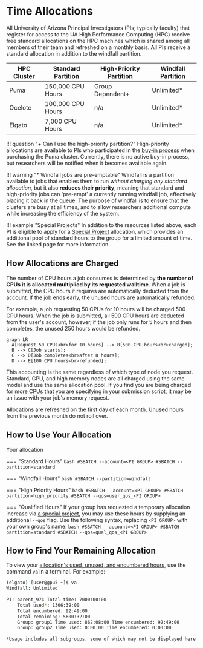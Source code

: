 # Time Allocations

All University of Arizona Principal Investigators (PIs; typically faculty) that register for access to the UA High Performance Computing (HPC) receive free standard allocations on the HPC machines which is shared among all members of their team and refreshed on a monthly basis. All PIs receive a standard allocation in addition to the windfall partition. 


|HPC Cluster|Standard Partition|High-Priority Partition|Windfall Partition|
|-|-|-|-|
|Puma|150,000 CPU Hours|Group Dependent+|Unlimited* |
|Ocelote|100,000 CPU Hours|n/a|Unlimited* |
|Elgato|7,000 CPU Hours|n/a|Unlimited* |

!!! question "+ Can I use the high-priority partition?"
    High-priority allocations are available to PIs who participated in the [buy-in process](/policies/buy_in) when purchasing the Puma cluster. Currently, there is no active buy-in process, but researchers will be notified when it becomes available again.

!!! warning "* Windfall jobs are pre-emptable"
    Windfall is a partition available to jobs that enables them to run *without charging any standard allocation*, but it also **reduces their priority**, meaning that standard and high-priority jobs can 'pre-empt' a currently running windfall job, effectively placing it back in the queue. The purpose of windfall is to ensure that the clusters are busy at all times, and to allow researchers additional compute while increasing the efficiency of the system.

!!! example "Special Projects"
    In addition to the resources listed above, each PI is eligible to apply for a [Special Project](/policies/special_projects/) allocation, which provides an additional pool of standard hours to the group for a limited amount of time. See the linked page for more information.


## How Allocations are Charged

The number of CPU hours a job consumes is determined by **the number of CPUs it is allocated multiplied by its requested walltime**. When a job is submitted, the CPU hours it requires are automatically deducted from the account. If the job ends early, the unused hours are automatically refunded.

For example, a job requesting 50 CPUs for 10 hours will be charged 500 CPU hours. When the job is submitted, all 500 CPU hours are deducted from the user's account, however, if the job only runs for 5 hours and then completes, the unused 250 hours would be refunded.

``` mermaid
graph LR
  A[Request 50 CPUs<br>for 10 hours] --> B[500 CPU hours<br>charged];
  B --> C[Job starts];
  C --> D[Job completes<br>after 8 hours];
  D --> E[100 CPU hours<br>refunded];
```

This accounting is the same regardless of which type of node you request. Standard, GPU, and high memory nodes are all charged using the same model and use the same allocation pool. If you find you are being charged for more CPUs that you are specifying in your submission script, it may be an issue with your job's memory request.

Allocations are refreshed on the first day of each month. Unused hours from the previous month do not roll over.

## How to Use Your Allocation

Your allocation 




=== "Standard Hours"
    ```bash
    #SBATCH --account=<PI GROUP>
    #SBATCH --partition=standard
    ```

=== "Windfall Hours"
    ```bash
    #SBATCH --partition=windfall
    ```

=== "High Priority Hours"
    ```bash
    #SBATCH --account=<PI GROUP>
    #SBATCH --partition=high_priority
    #SBATCH --qos=user_qos_<PI GROUP>
    ```

=== "Qualified Hours"
    If your group has requested a temporary allocation increase via [a special project](/policies/special_project), you may use these hours by supplying an additional ```--qos``` flag. Use the following syntax, replacing ```<PI GROUP>``` with your own group's name:
    ```bash
    #SBATCH --account=<PI GROUP>
    #SBATCH --partition=standard
    #SBATCH --qos=qual_qos_<PI GROUP>
    ```
    

## How to Find Your Remaining Allocation

To view your [allocation's used, unused, and encumbered hours](/support_and_training/glossary/ "For information on terminology, see our glossary"), use the command ```va``` in a terminal. For example:
```bash
(elgato) [user@gpu5 ~]$ va
Windfall: Unlimited
 
PI: parent_974 Total time: 7000:00:00
    Total used*: 1306:39:00
    Total encumbered: 92:49:00
    Total remaining: 5600:32:00
    Group: group1 Time used: 862:08:00 Time encumbered: 92:49:00
    Group: group2 Time used: 0:00:00 Time encumbered: 0:00:00
 
*Usage includes all subgroups, some of which may not be displayed here
```
